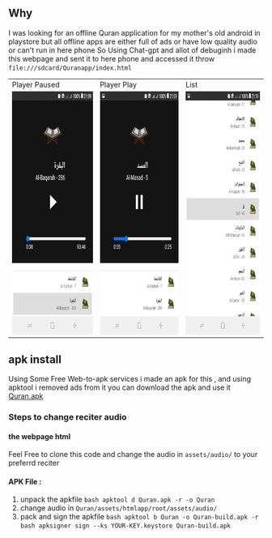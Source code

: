 ## Why
I was looking for an offline Quran application for my mother's old android in playstore but all offline apps are either full of ads or have low quality audio or can't run in here phone
So Using Chat-gpt and allot of debuginh i made this webpage and sent it to here phone and accessed it throw `file:///sdcard/Quranapp/index.html`

<table>
  <tr>
    <td>Player Paused</td>
    <td>Player Play</td>
    <td>List</td>
  </tr>
  <tr>
    <td><img src="screenshot/player-pause.jpg" width=270 height=480></td>
    <td><img src="screenshot/player-on.jpg" width=270 height=480></td>
    <td><img src="screenshot/list.jpg" width=270 height=480></td>
 </tr>
</table>


## apk install
Using Some Free Web-to-apk services i made an apk for this , and using apktool i removed ads from it you can download the apk and use it
<a href="Quran.apk">Quran.apk</a>


### Steps to change reciter audio
#### the webpage html

Feel Free to clone this code and change the audio in `assets/audio/` to your preferrd reciter
#### APK File :
 1. unpack the apkfile
 `bash apktool d Quran.apk -r -o Quran`
 2. change audio in `Quran/assets/htmlapp/root/assets/audio/`
 3. pack and sign the apkfile
 `bash apktool b Quran -o Quran-build.apk -r`
 `bash apksigner sign --ks YOUR-KEY.keystore Quran-build.apk`


